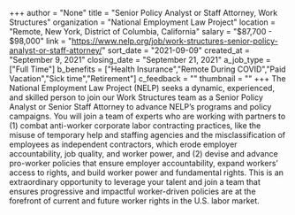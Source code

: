 +++
author = "None"
title = "Senior Policy Analyst or Staff Attorney, Work Structures"
organization = "National Employment Law Project"
location = "Remote, New York, District of Columbia, California"
salary = "$87,700 - $98,000"
link = "https://www.nelp.org/job/work-structures-senior-policy-analyst-or-staff-attorney/"
sort_date = "2021-09-09"
created_at = "September 9, 2021"
closing_date = "September 21, 2021"
a_job_type = ["Full Time"]
b_benefits = ["Health Insurance","Remote During COVID","Paid Vacation","Sick time","Retirement"]
c_feedback = ""
thumbnail = ""
+++
The National Employment Law Project (NELP) seeks a dynamic, experienced, and skilled person to join our Work Structures team as a Senior Policy Analyst or Senior Staff Attorney to advance NELP’s programs and policy campaigns. You will join a team of experts who are working with partners to (1) combat anti-worker corporate labor contracting practices, like the misuse of temporary help and staffing agencies and the misclassification of employees as independent contractors, which erode employer accountability, job quality, and worker power, and (2) devise and advance pro-worker policies that ensure employer accountability, expand workers’ access to rights, and build worker power and fundamental rights. This is an extraordinary opportunity to leverage your talent and join a team that ensures progressive and impactful worker-driven policies are at the forefront of current and future worker rights in the U.S. labor market.